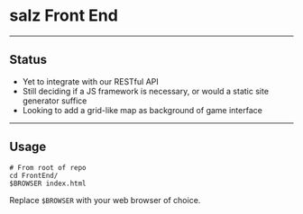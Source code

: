 # salz Front End

---

## Status

* Yet to integrate with our RESTful API
* Still deciding if a JS framework is necessary, or would a static site generator suffice
* Looking to add a grid-like map as background of game interface

---

## Usage

```
# From root of repo
cd FrontEnd/
$BROWSER index.html
```

Replace `$BROWSER` with your web browser of choice.
